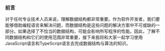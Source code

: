### 前言

对于任何专业技术人员来说，理解数据结构都非常重要。作为软件开发者，我们要能够借助编程语言来解决问题，而数据结构是这些问题的解决方案中不可或缺的一部分。如果选择了不恰当的数据结构，可能会影响所写程序的性能。因此，了解不同数据结构和它们的使用范围非常重要，接下来我将和大家一起学习使用JavaScript语言和TypeScript语言去完成数据结构与算法的知识。